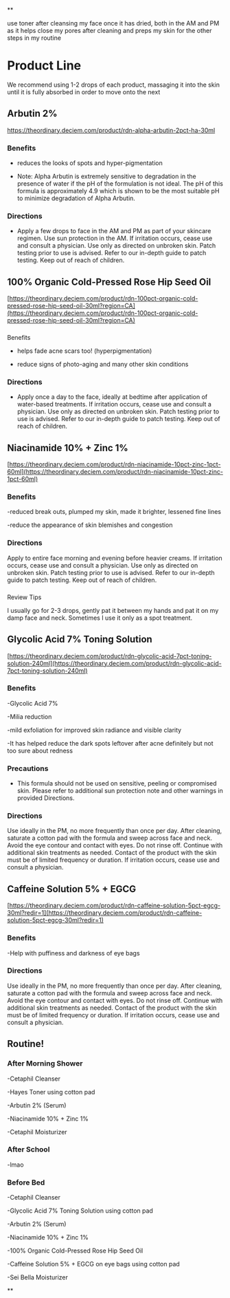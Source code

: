 **  

use toner after cleansing my face once it has dried, both in the AM and PM as it helps close my pores after cleaning and preps my skin for the other steps in my routine

  

# Product Line

We recommend using 1-2 drops of each product, massaging it into the skin until it is fully absorbed in order to move onto the next

## Arbutin 2%

https://theordinary.deciem.com/product/rdn-alpha-arbutin-2pct-ha-30ml

### Benefits

-   reduces the looks of spots and hyper-pigmentation
    
-   Note: Alpha Arbutin is extremely sensitive to degradation in the presence of water if the pH of the formulation is not ideal. The pH of this formula is approximately 4.9 which is shown to be the most suitable pH to minimize degradation of Alpha Arbutin.
    

### Directions

-   Apply a few drops to face in the AM and PM as part of your skincare regimen. Use sun protection in the AM. If irritation occurs, cease use and consult a physician. Use only as directed on unbroken skin. Patch testing prior to use is advised. Refer to our in-depth guide to patch testing. Keep out of reach of children.
    

  

## 100% Organic Cold-Pressed Rose Hip Seed Oil

[https://theordinary.deciem.com/product/rdn-100pct-organic-cold-pressed-rose-hip-seed-oil-30ml?region=CA](https://theordinary.deciem.com/product/rdn-100pct-organic-cold-pressed-rose-hip-seed-oil-30ml?region=CA)

###   
Benefits

-   helps fade acne scars too! (hyperpigmentation)
    
-   reduce signs of photo-aging and many other skin conditions
    

### Directions

-   Apply once a day to the face, ideally at bedtime after application of water-based treatments. If irritation occurs, cease use and consult a physician. Use only as directed on unbroken skin. Patch testing prior to use is advised. Refer to our in-depth guide to patch testing. Keep out of reach of children.
    

## Niacinamide 10% + Zinc 1%

[https://theordinary.deciem.com/product/rdn-niacinamide-10pct-zinc-1pct-60ml](https://theordinary.deciem.com/product/rdn-niacinamide-10pct-zinc-1pct-60ml)

### Benefits

\-reduced break outs, plumped my skin, made it brighter, lessened fine lines

\-reduce the appearance of skin blemishes and congestion

### Directions

Apply to entire face morning and evening before heavier creams. If irritation occurs, cease use and consult a physician. Use only as directed on unbroken skin. Patch testing prior to use is advised. Refer to our in-depth guide to patch testing. Keep out of reach of children.

###   
Review Tips

I usually go for 2-3 drops, gently pat it between my hands and pat it on my damp face and neck. Sometimes I use it only as a spot treatment.

## Glycolic Acid 7% Toning Solution

[https://theordinary.deciem.com/product/rdn-glycolic-acid-7pct-toning-solution-240ml](https://theordinary.deciem.com/product/rdn-glycolic-acid-7pct-toning-solution-240ml)

### Benefits

\-Glycolic Acid 7%

\-Milia reduction

\-mild exfoliation for improved skin radiance and visible clarity

\-It has helped reduce the dark spots leftover after acne definitely but not too sure about redness

  

### Precautions

-   This formula should not be used on sensitive, peeling or compromised skin. Please refer to additional sun protection note and other warnings in provided Directions.
    

### Directions

Use ideally in the PM, no more frequently than once per day. After cleaning, saturate a cotton pad with the formula and sweep across face and neck. Avoid the eye contour and contact with eyes. Do not rinse off. Continue with additional skin treatments as needed. Contact of the product with the skin must be of limited frequency or duration. If irritation occurs, cease use and consult a physician.

## Caffeine Solution 5% + EGCG

[https://theordinary.deciem.com/product/rdn-caffeine-solution-5pct-egcg-30ml?redir=1](https://theordinary.deciem.com/product/rdn-caffeine-solution-5pct-egcg-30ml?redir=1)

### Benefits

\-Help with puffiness and darkness of eye bags

### Directions

Use ideally in the PM, no more frequently than once per day. After cleaning, saturate a cotton pad with the formula and sweep across face and neck. Avoid the eye contour and contact with eyes. Do not rinse off. Continue with additional skin treatments as needed. Contact of the product with the skin must be of limited frequency or duration. If irritation occurs, cease use and consult a physician.

  

## Routine!

### After Morning Shower

\-Cetaphil Cleanser

\-Hayes Toner using cotton pad

\-Arbutin 2% (Serum)

\-Niacinamide 10% + Zinc 1%

\-Cetaphil Moisturizer

### After School

\-lmao

### Before Bed

\-Cetaphil Cleanser

\-Glycolic Acid 7% Toning Solution using cotton pad

\-Arbutin 2% (Serum)

\-Niacinamide 10% + Zinc 1%

\-100% Organic Cold-Pressed Rose Hip Seed Oil

\-Caffeine Solution 5% + EGCG on eye bags using cotton pad

\-Sei Bella Moisturizer

**
